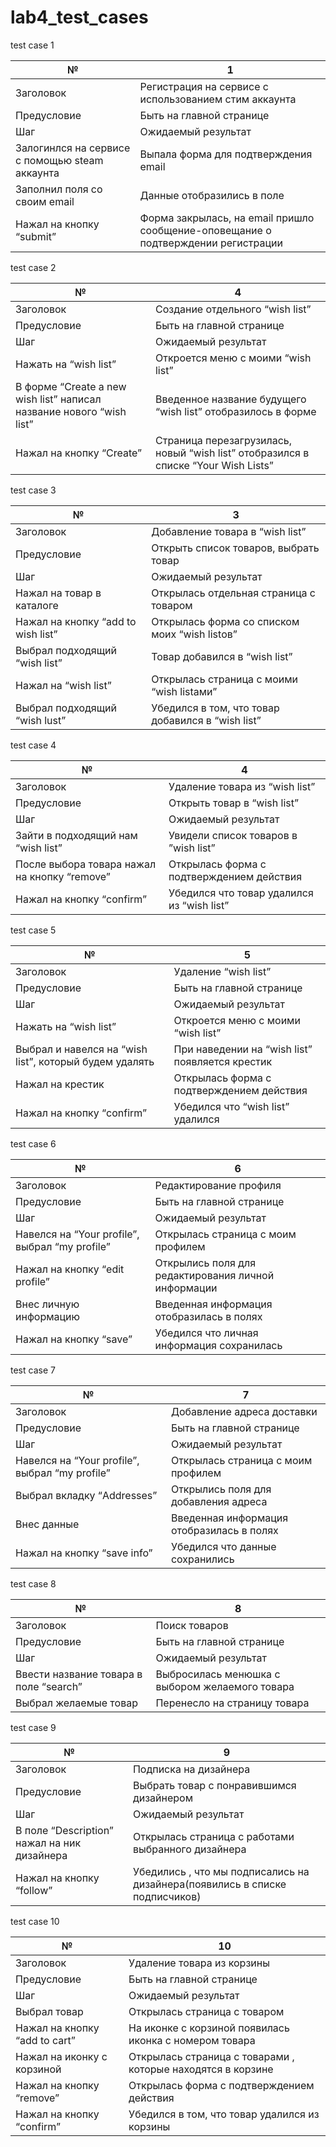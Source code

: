 # lab4_test_cases

test case 1

| № | 1 |
| --- | --- |
| Заголовок | Регистрация на сервисе с использованием стим аккаунта |
| Предусловие | Быть на главной странице |
| Шаг | Ожидаемый результат |
| Залогинлся на сервисе с помощью steam аккаунта | Выпала форма для подтверждения email |
| Заполнил поля со своим email | Данные отобразились в поле |
| Нажал на кнопку “submit” | Форма закрылась, на email пришло сообщение-оповещание о подтверждении регистрации |

test case 2

| № | 4 |
| --- | --- |
| Заголовок | Создание отдельного “wish list” |
| Предусловие | Быть на главной странице |
| Шаг | Ожидаемый результат |
| Нажать на “wish list” | Откроется меню с моими “wish list” |
| В форме “Create a new wish list” написал название нового “wish list” | Введенное название будущего “wish list” отобразилось в форме |
| Нажал на кнопку “Create” | Cтраница перезагрузилась, новый “wish list” отобразился в списке “Your Wish Lists” |

test case 3

| № | 3 |
| --- | --- |
| Заголовок | Добавление товара в “wish list” |
| Предусловие | Открыть список товаров, выбрать товар |
| Шаг | Ожидаемый результат |
| Нажал на товар в каталоге | Открылась отдельная страница с товаром |
| Нажал на кнопку “add to wish list” | Открылась форма со списком моих “wish listов”  |
| Выбрал подходящий “wish list” | Товар добавился в “wish list” |
| Нажал на “wish list” | Открылась страница с моими “wish listами” |
| Выбрал подходящий “wish lust” | Убедился в том, что товар добавился в “wish list” |

test case 4

| № | 4 |
| --- | --- |
| Заголовок | Удаление товара из “wish list” |
| Предусловие | Открыть товар в “wish list” |
| Шаг | Ожидаемый результат |
| Зайти в подходящий нам “wish list” | Увидели список товаров в ”wish list” |
| После выбора товара нажал на кнопку “remove” | Открылась форма с подтверждением действия  |
| Нажал на кнопку “confirm” | Убедился что товар удалился из “wish list” |

test case 5

| № | 5 |
| --- | --- |
| Заголовок | Удаление “wish list” |
| Предусловие | Быть на главной странице |
| Шаг | Ожидаемый результат |
| Нажать на “wish list” | Откроется меню с моими “wish list” |
| Выбрал и навелся на “wish list”, который будем удалять | При наведении на “wish list” появляется крестик  |
| Нажал на крестик  | Открылась форма с подтверждением действия  |
| Нажал на кнопку “confirm” | Убедился что “wish list” удалился |

test case 6

| № | 6 |
| --- | --- |
| Заголовок | Редактирование профиля |
| Предусловие | Быть на главной странице |
| Шаг | Ожидаемый результат |
| Навелся на “Your profile”, выбрал “my profile” | Открылась страница с моим профилем |
| Нажал на кнопку “edit profile” | Открылись поля для редактирования личной информации  |
| Внес личную информацию  | Введенная информация отобразилась в полях  |
| Нажал на кнопку “save” | Убедился что личная информация сохранилась  |

test case 7

| № | 7 |
| --- | --- |
| Заголовок | Добавление адреса доставки |
| Предусловие | Быть на главной странице |
| Шаг | Ожидаемый результат |
| Навелся на “Your profile”, выбрал “my profile” | Открылась страница с моим профилем |
| Выбрал вкладку “Addresses” | Открылись поля для добавления адреса |
| Внес данные | Введенная информация отобразилась в полях  |
| Нажал на кнопку “save info” | Убедился что данные сохранились  |

test case 8

| № | 8 |
| --- | --- |
| Заголовок | Поиск товаров |
| Предусловие | Быть на главной странице |
| Шаг | Ожидаемый результат |
| Ввести название товара в поле “search” | Выбросилась менюшка с выбором желаемого товара  |
| Выбрал желаемые товар | Перенесло на страницу товара |

test case 9

| № | 9 |
| --- | --- |
| Заголовок | Подписка на дизайнера  |
| Предусловие | Выбрать товар с понравившимся дизайнером |
| Шаг | Ожидаемый результат |
| В поле “Description” нажал на ник дизайнера | Открылась страница с работами выбранного дизайнера  |
| Нажал на кнопку “follow” | Убедились , что мы подписались на дизайнера(появились в списке подписчиков) |

test case 10

| № | 10 |
| --- | --- |
| Заголовок | Удаление товара из корзины  |
| Предусловие | Быть на главной странице |
| Шаг | Ожидаемый результат |
| Выбрал товар | Открылась страница с товаром  |
| Нажал на кнопку “add to cart” | На иконке с корзиной появилась иконка с номером товара |
| Нажал на иконку с корзиной  | Открылась страница с товарами , которые находятся в корзине  |
| Нажал на кнопку “remove” | Открылась форма с подтверждением действия  |
| Нажал на кнопку “confirm” | Убедился в том, что товар удалился из корзины |